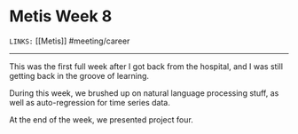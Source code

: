 # Metis Week 8
`LINKS:` [[Metis]]
#meeting/career

---
This was the first full week after I got back from the hospital, and I was still getting back in the groove of learning. 

During this week, we brushed up on natural language processing stuff, as well as auto-regression for time series data. 

At the end of the week, we presented project four. 